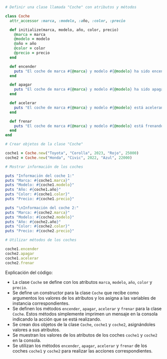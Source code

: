 ```ruby
# Definir una clase llamada "Coche" con atributos y métodos

class Coche
  attr_accessor :marca, :modelo, :año, :color, :precio

  def initialize(marca, modelo, año, color, precio)
    @marca = marca
    @modelo = modelo
    @año = año
    @color = color
    @precio = precio
  end

  def encender
    puts "El coche de marca #{@marca} y modelo #{@modelo} ha sido encendido."
  end

  def apagar
    puts "El coche de marca #{@marca} y modelo #{@modelo} ha sido apagado."
  end

  def acelerar
    puts "El coche de marca #{@marca} y modelo #{@modelo} está acelerando."
  end

  def frenar
    puts "El coche de marca #{@marca} y modelo #{@modelo} está frenando."
  end
end

# Crear objetos de la clase "Coche"

coche1 = Coche.new("Toyota", "Corolla", 2023, "Rojo", 25000)
coche2 = Coche.new("Honda", "Civic", 2022, "Azul", 22000)

# Mostrar información de los coches

puts "Información del coche 1:"
puts "Marca: #{coche1.marca}"
puts "Modelo: #{coche1.modelo}"
puts "Año: #{coche1.año}"
puts "Color: #{coche1.color}"
puts "Precio: #{coche1.precio}"

puts "\nInformación del coche 2:"
puts "Marca: #{coche2.marca}"
puts "Modelo: #{coche2.modelo}"
puts "Año: #{coche2.año}"
puts "Color: #{coche2.color}"
puts "Precio: #{coche2.precio}"

# Utilizar métodos de los coches

coche1.encender
coche2.apagar
coche1.acelerar
coche2.frenar
```

Explicación del código:

* La clase `Coche` se define con los atributos `marca`, `modelo`, `año`, `color` y `precio`.
* Se define un constructor para la clase `Coche` que recibe como argumentos los valores de los atributos y los asigna a las variables de instancia correspondientes.
* Se definen los métodos `encender`, `apagar`, `acelerar` y `frenar` para la clase `Coche`. Estos métodos simplemente imprimen un mensaje en la consola indicando la acción que se está realizando.
* Se crean dos objetos de la clase `Coche`, `coche1` y `coche2`, asignándoles valores a sus atributos.
* Se muestran los valores de los atributos de los coches `coche1` y `coche2` en la consola.
* Se utilizan los métodos `encender`, `apagar`, `acelerar` y `frenar` de los coches `coche1` y `coche2` para realizar las acciones correspondientes.
